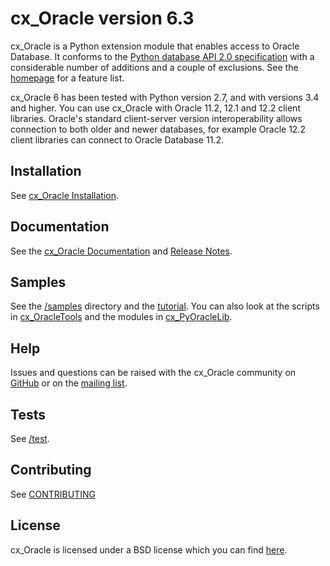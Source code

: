 # cx_Oracle version 6.3

cx_Oracle is a Python extension module that enables access to Oracle
Database.  It conforms to the [Python database API 2.0
specification][1] with a considerable number of additions and a couple
of exclusions.  See the
[homepage](https://oracle.github.io/python-cx_Oracle/index.html) for a
feature list.

cx_Oracle 6 has been tested with Python version 2.7, and with versions
3.4 and higher. You can use cx_Oracle with Oracle 11.2, 12.1 and 12.2
client libraries. Oracle's standard client-server version
interoperability allows connection to both older and newer databases,
for example Oracle 12.2 client libraries can connect to Oracle
Database 11.2.

## Installation

See [cx_Oracle Installation][15].

## Documentation

See the [cx_Oracle Documentation][2] and [Release Notes][14].

## Samples

See the [/samples][12] directory and the [tutorial][6].  You can also
look at the scripts in [cx_OracleTools][7] and the modules in
[cx_PyOracleLib][8].

## Help

Issues and questions can be raised with the cx_Oracle community on
[GitHub][9] or on the [mailing list][5].

## Tests

See [/test][11].

## Contributing

See [CONTRIBUTING](https://github.com/oracle/python-cx_Oracle/blob/master/CONTRIBUTING.md)

## License

cx_Oracle is licensed under a BSD license which you can find [here][3].

[1]: https://www.python.org/dev/peps/pep-0249
[2]: http://cx-oracle.readthedocs.io
[3]: https://github.com/oracle/python-cx_Oracle/blob/master/LICENSE.txt
[5]: http://lists.sourceforge.net/lists/listinfo/cx-oracle-users
[6]: https://github.com/oracle/python-cx_Oracle/tree/master/samples/tutorial
[7]: http://cx-oracletools.sourceforge.net
[8]: http://cx-pyoraclelib.sourceforge.net
[9]: https://github.com/oracle/python-cx_Oracle/issues
[11]: https://github.com/oracle/python-cx_Oracle/tree/master/test
[12]: https://github.com/oracle/python-cx_Oracle/tree/master/samples
[14]: http://cx-oracle.readthedocs.io/en/latest/releasenotes.html
[15]: http://cx-oracle.readthedocs.io/en/latest/installation.html
